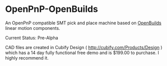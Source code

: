 OpenPnP-OpenBuilds
==================

An OpenPnP compatible SMT pick and place machine based on [OpenBuilds](http://openbuildspartstore.com/) linear motion components.

Current Status: Pre-Alpha

CAD files are created in Cubify Design ( http://cubify.com/Products/Design ) which has a 14 day fully functional free demo and is $199.00 to purchase. I highly recommend it.
